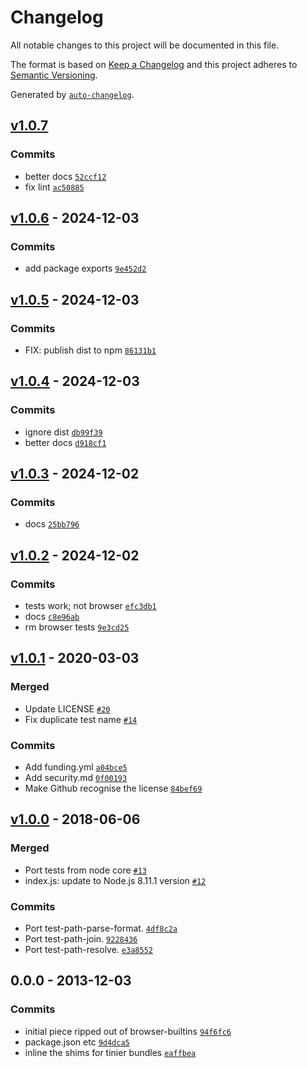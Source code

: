 # Changelog

All notable changes to this project will be documented in this file.

The format is based on [Keep a Changelog](https://keepachangelog.com/en/1.0.0/)
and this project adheres to [Semantic Versioning](https://semver.org/spec/v2.0.0.html).

Generated by [`auto-changelog`](https://github.com/CookPete/auto-changelog).

## [v1.0.7](https://github.com/substrate-system/path/compare/v1.0.6...v1.0.7)

### Commits

- better docs [`52ccf12`](https://github.com/substrate-system/path/commit/52ccf1235b935b977c8f7157aca4a8b7e10450d4)
- fix lint [`ac50885`](https://github.com/substrate-system/path/commit/ac50885c32e91988de49058c7661278930052360)

## [v1.0.6](https://github.com/substrate-system/path/compare/v1.0.5...v1.0.6) - 2024-12-03

### Commits

- add package exports [`9e452d2`](https://github.com/substrate-system/path/commit/9e452d234e050ff08a5614aac33ac71b1ccf0340)

## [v1.0.5](https://github.com/substrate-system/path/compare/v1.0.4...v1.0.5) - 2024-12-03

### Commits

- FIX: publish dist to npm [`86131b1`](https://github.com/substrate-system/path/commit/86131b1c9c849c88d630f8f4c820cb84c3431e83)

## [v1.0.4](https://github.com/substrate-system/path/compare/v1.0.3...v1.0.4) - 2024-12-03

### Commits

- ignore dist [`db99f39`](https://github.com/substrate-system/path/commit/db99f397815f487f010b741c62ba03915e3d45c5)
- better docs [`d918cf1`](https://github.com/substrate-system/path/commit/d918cf177857a36f3192211853b8e78c0c334bba)

## [v1.0.3](https://github.com/substrate-system/path/compare/v1.0.2...v1.0.3) - 2024-12-02

### Commits

- docs [`25bb796`](https://github.com/substrate-system/path/commit/25bb7961cab6e5b189d64c6578441a0e58c5084d)

## [v1.0.2](https://github.com/substrate-system/path/compare/v1.0.1...v1.0.2) - 2024-12-02

### Commits

- tests work; not browser [`efc3db1`](https://github.com/substrate-system/path/commit/efc3db1967cf8a204d03fed24d8c20219333dc06)
- docs [`c8e96ab`](https://github.com/substrate-system/path/commit/c8e96abdf97a406c4b355574964358ef045c7e95)
- rm browser tests [`9e3cd25`](https://github.com/substrate-system/path/commit/9e3cd2549e695e5db977dc3f184ed49f4627cc79)

## [v1.0.1](https://github.com/substrate-system/path/compare/v1.0.0...v1.0.1) - 2020-03-03

### Merged

- Update LICENSE [`#20`](https://github.com/substrate-system/path/pull/20)
- Fix duplicate test name [`#14`](https://github.com/substrate-system/path/pull/14)

### Commits

- Add funding.yml [`a04bce5`](https://github.com/substrate-system/path/commit/a04bce5726a877cf25cd11e567e81bf7e443d9ca)
- Add security.md [`0f00193`](https://github.com/substrate-system/path/commit/0f00193f73c228de0c5f0226475703dc58c5a249)
- Make Github recognise the license [`84bef69`](https://github.com/substrate-system/path/commit/84bef698f416c09439b2aaba51f119a83dae3ff0)

## [v1.0.0](https://github.com/substrate-system/path/compare/0.0.0...v1.0.0) - 2018-06-06

### Merged

- Port tests from node core [`#13`](https://github.com/substrate-system/path/pull/13)
- index.js: update to Node.js 8.11.1 version [`#12`](https://github.com/substrate-system/path/pull/12)

### Commits

- Port test-path-parse-format. [`4df8c2a`](https://github.com/substrate-system/path/commit/4df8c2ae7efbecf54538aafc34b295c0934f256e)
- Port test-path-join. [`9228436`](https://github.com/substrate-system/path/commit/922843662c2694f784aaa17074eb04085bf1df64)
- Port test-path-resolve. [`e3a8552`](https://github.com/substrate-system/path/commit/e3a85524e2803d971f62aff68ae3eede50aefbf1)

## 0.0.0 - 2013-12-03

### Commits

- initial piece ripped out of browser-builtins [`94f6fc6`](https://github.com/substrate-system/path/commit/94f6fc62328f9cc348c2ec215c2e594592a29ff9)
- package.json etc [`9d4dca5`](https://github.com/substrate-system/path/commit/9d4dca5e63012c9e5f3d9334848e3d03ed3f722d)
- inline the shims for tinier bundles [`eaffbea`](https://github.com/substrate-system/path/commit/eaffbea1e11d624bcb308e8ed598195b3bef997f)
